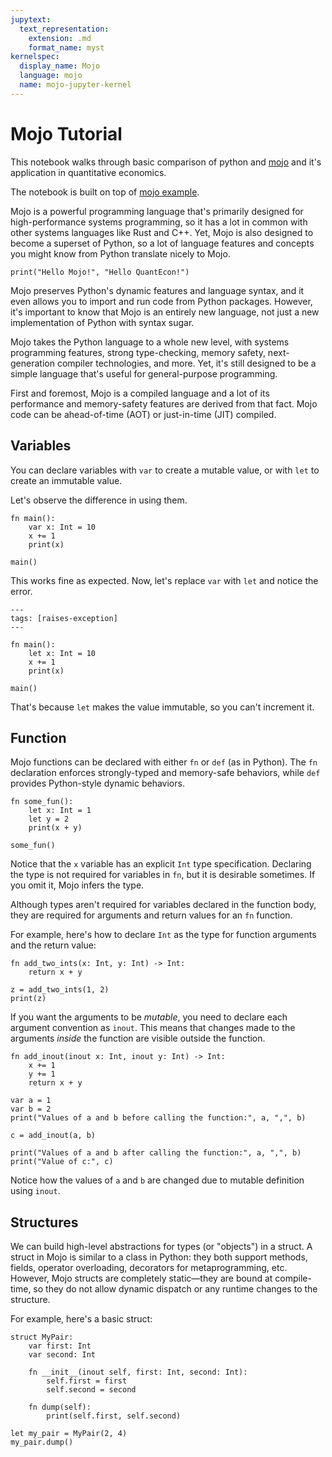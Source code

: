 ```yaml
---
jupytext:
  text_representation:
    extension: .md
    format_name: myst
kernelspec:
  display_name: Mojo
  language: mojo
  name: mojo-jupyter-kernel
---
```


# Mojo Tutorial

This notebook walks through basic comparison of python and [mojo](https://docs.modular.com/mojo/)
and it's application in quantitative economics.

The notebook is built on top of
[mojo example](https://github.com/modularml/mojo/blob/main/examples/notebooks/HelloMojo.ipynb).


Mojo is a powerful programming language that's primarily designed for
high-performance systems programming, so it has a lot in common with
other systems languages like Rust and C++. Yet, Mojo is also designed
to become a superset of Python, so a lot of language features
and concepts you might know from Python translate nicely to Mojo.

```{code-cell} mojo
print("Hello Mojo!", "Hello QuantEcon!")
```

Mojo preserves Python's dynamic features and language syntax, and
it even allows you to import and run code from Python packages.
However, it's important to know that Mojo is an entirely new
language, not just a new implementation of Python with syntax sugar.

Mojo takes the Python language to a whole new level, with
systems programming features, strong type-checking, memory safety,
next-generation compiler technologies, and more. Yet, it's still
designed to be a simple language that's useful for general-purpose programming.

First and foremost, Mojo is a compiled language and a lot of its
performance and memory-safety features are derived from that fact.
Mojo code can be ahead-of-time (AOT) or just-in-time (JIT) compiled.

## Variables

You can declare variables with `var` to create a mutable value,
or with `let` to create an immutable value.

Let's observe the difference in using them.

```{code-cell} mojo
fn main():
    var x: Int = 10
    x += 1
    print(x)

main()
```

This works fine as expected. Now, let's replace `var` with `let`
and notice the error.

```{code-cell} mojo
---
tags: [raises-exception]
---

fn main():
    let x: Int = 10
    x += 1
    print(x)

main()
```

That's because `let` makes the value immutable, so you can't increment it.

## Function


Mojo functions can be declared with either `fn` or `def` (as in Python).
The `fn` declaration enforces
strongly-typed and memory-safe behaviors, while `def` provides
Python-style dynamic behaviors.

```{code-cell} mojo
fn some_fun():
    let x: Int = 1
    let y = 2
    print(x + y)

some_fun()
```

Notice that the `x` variable has an explicit `Int` type specification.
Declaring the type is not required for variables in `fn`,
but it is desirable sometimes. If you omit it, Mojo infers the type.

Although types aren't required for variables declared in the function body,
they are required for arguments and return values for an `fn` function.

For example, here's how to declare `Int` as the type for function
arguments and the return value:

```{code-cell} mojo
fn add_two_ints(x: Int, y: Int) -> Int:
    return x + y

z = add_two_ints(1, 2)
print(z)
```

If you want the arguments to be *mutable*, you need to declare each
argument convention as `inout`. This means that changes made to
the arguments *inside* the function are visible outside the function.

```{code-cell} mojo
fn add_inout(inout x: Int, inout y: Int) -> Int:
    x += 1
    y += 1
    return x + y

var a = 1
var b = 2
print("Values of a and b before calling the function:", a, ",", b)

c = add_inout(a, b)

print("Values of a and b after calling the function:", a, ",", b)
print("Value of c:", c)
```

Notice how the values of `a` and `b` are changed due to
mutable definition using `inout`.

## Structures

We can build high-level abstractions for types (or "objects") in a struct.
A struct in Mojo is similar to a class in Python: they both support methods,
fields, operator overloading, decorators for metaprogramming, etc.
However, Mojo structs are completely static—they are bound at compile-time,
so they do not allow dynamic dispatch or any runtime
changes to the structure.

For example, here's a basic struct:

```{code-cell} mojo
struct MyPair:
    var first: Int
    var second: Int

    fn __init__(inout self, first: Int, second: Int):
        self.first = first
        self.second = second
    
    fn dump(self):
        print(self.first, self.second)
```

```{code-cell} mojo
let my_pair = MyPair(2, 4)
my_pair.dump()
```